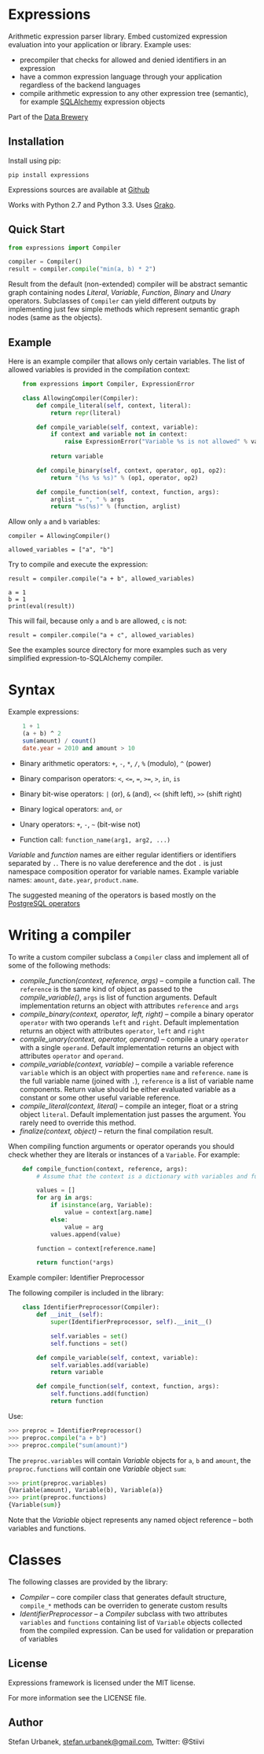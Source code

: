 Expressions
===========

Arithmetic expression parser library.  Embed customized expression evaluation
into your application or library. Example uses:

* precompiler that checks for allowed and denied identifiers in an expression
* have a common expression language through your application regardless of the
  backend languages
* compile arithmetic expression to any other expression tree (semantic), for
  example [SQLAlchemy](http://docs.sqlalchemy.org/en/rel_0_7/core/expression_api.html) expression objects


Part of the [Data Brewery](http://databrewery.org)

Installation
------------

Install using pip:

    pip install expressions

Expressions sources are available at [Github](https://github.com/DataBrewery/expressions)

Works with Python 2.7 and Python 3.3. Uses [Grako](https://bitbucket.org/apalala/grako).

Quick Start
-----------

```python
from expressions import Compiler

compiler = Compiler()
result = compiler.compile("min(a, b) * 2")
```

Result from the default (non-extended) compiler will be abstract semantic
graph containing nodes *Literal*, *Variable*, *Function*, *Binary* and *Unary*
operators. Subclasses of `Compiler` can yield different outputs by
implementing just few simple methods which represent semantic graph nodes
(same as the objects).

Example
-------

Here is an example compiler that allows only certain variables. The list of
allowed variables is provided in the compilation context:

```python
    from expressions import Compiler, ExpressionError

    class AllowingCompiler(Compiler):
        def compile_literal(self, context, literal):
            return repr(literal)

        def compile_variable(self, context, variable):
            if context and variable not in context:
                raise ExpressionError("Variable %s is not allowed" % variable)
 
            return variable

        def compile_binary(self, context, operator, op1, op2):
            return "(%s %s %s)" % (op1, operator, op2)

        def compile_function(self, context, function, args):
            arglist = ", " % args
            return "%s(%s)" % (function, arglist)
```

Allow only `a` and `b` variables:

    compiler = AllowingCompiler()

    allowed_variables = ["a", "b"]

Try to compile and execute the expression:

    result = compiler.compile("a + b", allowed_variables)

    a = 1
    b = 1
    print(eval(result))

This will fail, because only `a` and `b` are allowed, `c` is not:

    result = compiler.compile("a + c", allowed_variables)


See the examples source directory for more examples such as very simplified
expression-to-SQLAlchemy compiler.

Syntax
======

Example expressions:

```sql
    1 + 1
    (a + b) ^ 2
    sum(amount) / count()
    date.year = 2010 and amount > 10
```

* Binary arithmetic operators: `+`, `-`, `*`, `/`, `%` (modulo), `^` (power)
* Binary comparison operators: `<`, `<=`, `=`, `>=`, `>`, `in`, `is`
* Binary bit-wise operators: `|` (or), `&` (and), `<<` (shift left), `>>` (shift right)
* Binary logical operators: `and`, `or`
* Unary operators: `+`, `-`, `~` (bit-wise not)

* Function call: `function_name(arg1, arg2, ...)`

*Variable* and *function* names are either regular identifiers or identifiers
separated by `.`. There is no value dereference and the dot `.` is just
namespace composition operator for variable names. Example variable names:
`amount`, `date.year`, `product.name`.

The suggested meaning of the operators is based mostly on the
[PostgreSQL operators](http://www.postgresql.org/docs/9.0/static/functions.html)

Writing a compiler
==================

To write a custom compiler subclass a `Compiler` class and implement all of
some of the following methods:

* *compile_function(context, reference, args)* – compile a function call. The
  `reference` is the same kind of object as passed to the
  *compile_variable()*, `args` is list of function arguments. Default
  implementation returns an object with attributes `reference` and `args`
* *compile_binary(context, operator, left, right)* – compile a binary
  operator `operator` with two operands `left` and `right`. Default
  implementation returns an object with attributes `operator`, `left` and `right`
* *compile_unary(context, operator, operand)* – compile a unary `operator` with
  a single `operand`. Default implementation returns an object with attributes
  `operator` and `operand`.
* *compile_variable(context, variable)* – compile a variable reference
  `variable` which is an object with properties `name` and `reference`. `name`
  is the full variable name (joined with `.`), `reference` is a list of
  variable name components. Return value should be either evaluated variable
  as a constant or some other useful variable reference.
* *compile_literal(context, literal)* – compile an integer, float or a string
  object `literal`. Default implementation just passes the argument. You
  rarely need to override this method.
* *finalize(context, object)* – return the final compilation result.


When compiling function arguments or operator operands you should check
whether they are literals or instances of a `Variable`. For example:

```python
    def compile_function(context, reference, args):
        # Assume that the context is a dictionary with variables and functions

        values = []
        for arg in args:
            if isinstance(arg, Variable):
                value = context[arg.name]
            else:
                value = arg
            values.append(value)

        function = context[reference.name]

        return function(*args)
```

Example compiler: Identifier Preprocessor

The following compiler is included in the library:

```python
    class IdentifierPreprocessor(Compiler):
        def __init__(self):
            super(IdentifierPreprocessor, self).__init__()

            self.variables = set()
            self.functions = set()

        def compile_variable(self, context, variable):
            self.variables.add(variable)
            return variable

        def compile_function(self, context, function, args):
            self.functions.add(function)
            return function
```

Use:

```python
>>> preproc = IdentifierPreprocessor()
>>> preproc.compile("a + b")
>>> preproc.compile("sum(amount)")
```

The `preproc.variables` will contain *Variable* objects for `a`, `b` and
`amount`, the `proproc.functions` will contain one *Variable* object `sum`:

```python
>>> print(preproc.variables)
{Variable(amount), Variable(b), Variable(a)}
>>> print(preproc.functions)
{Variable(sum)}
```

Note that the *Variable* object represents any named object reference – both
variables and functions.

Classes
=======

The following classes are provided by the library:

* *Compiler* – core compiler class that generates default structure,
  `compile_*` methods can be overriden to generate custom results
* *IdentifierPreprocessor* – a *Compiler* subclass with two attributes
  `variables` and `functions` containing list of `Variable` objects collected
  from the compiled expression. Can be used for validation or preparation of
  variables


License
-------

Expressions framework is licensed under the MIT license.

For more information see the LICENSE file.


Author
------

Stefan Urbanek, stefan.urbanek@gmail.com, Twitter: @Stiivi


